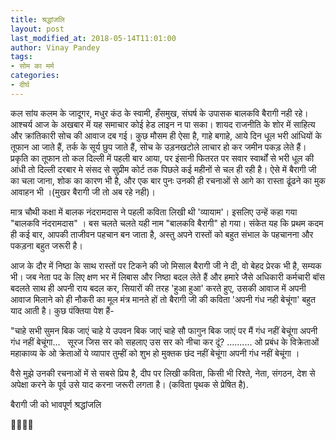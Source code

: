 ```yaml
---
title: श्रद्धांजलि
layout: post
last_modified_at: 2018-05-14T11:01:00
author: Vinay Pandey
tags:
- सोम का मर्म
categories:
- दीर्घ
---
```

कल सांय कलम के जादूगर, मधुर कंठ के स्वामी, हँसमुख, संघर्ष के उपासक बालकवि बैरागी नही रहे। आश्चर्य आज के अखबार में यह समाचार कोई हेड लाइन न पा सका। शायद राजनीति के शोर में साहित्य और क्रांतिकारी सोच की आवाज दब गई। कुछ मौसम ही ऐसा है, गाहे बगाहे, आये दिन धूल भरी आंधियों के तूफान आ जाते हैं, तर्क के सूर्य छुप जाते हैं, सोच के उड़नखटोले लाचार हो कर जमीन पकड़ लेते हैं। प्रकृति का तूफान तो कल दिल्ली में पहली बार आया, पर इंसानी फितरत पर सवार स्वार्थों से भरी धूल की आंधी तो दिल्ली दरबार मे संसद से सुप्रीम कोर्ट तक पिछले कई महीनों से चल ही रही है। ऐसे में बैरागी जी का चला जाना, शोक का कारण भी है, और एक बार पुनः उनकी ही रचनाओं से आगे का रास्ता ढूंढने का मुक आवाहन भी ।(मुखर बैरागी जी तो अब रहे नही)।

मात्र चौथी कक्षा में बालक नंदरामदास ने पहली कविता लिखी थी 'व्यायाम'। इसलिए उन्हें कहा गया  "बालकवि नंदरामदास" । बस चलते चलते यही नाम "बालकवि बैरागी" हो गया। संकेत यह कि प्रथम कदम ही कई बार, आपकी ताजीवन पहचान बन जाता है, अस्तु अपने रास्तों को बहुत संभाल के पहचानना और पकड़ना बहुत जरूरी है।

आज के दौर में निष्ठा के साथ रास्तों पर टिकने की जो मिसाल बैरागी जी ने दी, वो बेहद प्रेरक भी है, सम्यक भी। जब नेता पद के लिए क्षण भर में लिबास और निष्ठा बदल लेते हैं और हमारे जैसे अधिकारी कर्मचारी बॉस बदलते साथ ही अपनी राय बदल कर, सियारों की तरह 'हुआ हुआ' करते हुए, उसकी आवाज में अपनी आवाज मिलाने को ही नौकरी का मूल मंत्र मानते हों तो बैरागी जी की कविता 'अपनी गंध नही बेचूंगा' बहुत याद आती है। कुछ पंक्तिया पेश हैं-

"चाहे सभी सुमन बिक जाएं 
चाहे ये उपवन बिक जाएं 
चाहे सौ फागुन बिक जाएं 
पर मैं गंध नहीं बेचूंगा
अपनी गंध नहीं बेचूंगा...   
सूरज जिस सर को सहलाए 
उस सर को नीचा कर दूं? 
..........
 ओ प्रबंध के विक्रेताओं
महाकाव्य के ओ क्रेताओं 
ये व्यापार तुम्हीं को शुभ हो
मुक्तक छंद नहीं बेचूंगा 
अपनी गंध नहीं बेचूंगा ।

वैसे मुझे उनकी रचनाओं में से सबसे प्रिय है, दीप पर लिखी कविता, किसी भी रिश्ते, नेता, संगठन, देश से अपेक्षा करने के पूर्व उसे याद करना जरूरी लगता है। (कविता पृथक से प्रेषित है).

बैरागी जी को भावपूर्ण श्रद्धांजलि

🙏🌷🌷🙏


